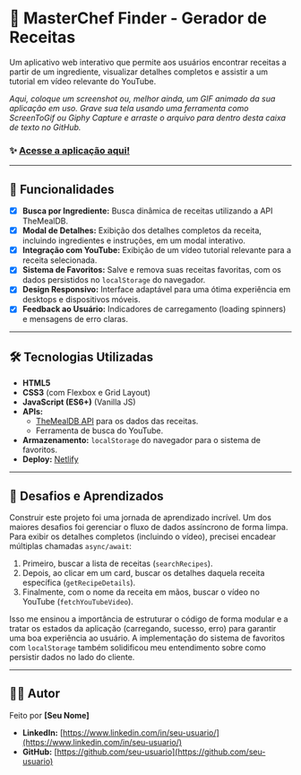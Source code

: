 # 🍳 MasterChef Finder - Gerador de Receitas

Um aplicativo web interativo que permite aos usuários encontrar receitas a partir de um ingrediente, visualizar detalhes completos e assistir a um tutorial em vídeo relevante do YouTube.


*Aqui, coloque um screenshot ou, melhor ainda, um GIF animado da sua aplicação em uso. Grave sua tela usando uma ferramenta como ScreenToGif ou Giphy Capture e arraste o arquivo para dentro desta caixa de texto no GitHub.*

### ✨ [Acesse a aplicação aqui!](https://MatheusAugusto19.github.io/gerador-de-receitas/)

---

## 🚀 Funcionalidades

- [x] **Busca por Ingrediente:** Busca dinâmica de receitas utilizando a API TheMealDB.
- [x] **Modal de Detalhes:** Exibição dos detalhes completos da receita, incluindo ingredientes e instruções, em um modal interativo.
- [x] **Integração com YouTube:** Exibição de um vídeo tutorial relevante para a receita selecionada.
- [x] **Sistema de Favoritos:** Salve e remova suas receitas favoritas, com os dados persistidos no `localStorage` do navegador.
- [x] **Design Responsivo:** Interface adaptável para uma ótima experiência em desktops e dispositivos móveis.
- [x] **Feedback ao Usuário:** Indicadores de carregamento (loading spinners) e mensagens de erro claras.

---

## 🛠️ Tecnologias Utilizadas

- **HTML5**
- **CSS3** (com Flexbox e Grid Layout)
- **JavaScript (ES6+)** (Vanilla JS)
- **APIs:**
  - [TheMealDB API](https://www.themealdb.com/api.php) para os dados das receitas.
  - Ferramenta de busca do YouTube.
- **Armazenamento:** `localStorage` do navegador para o sistema de favoritos.
- **Deploy:** [Netlify](https://www.netlify.com/)

---

## 🧠 Desafios e Aprendizados

Construir este projeto foi uma jornada de aprendizado incrível. Um dos maiores desafios foi gerenciar o fluxo de dados assíncrono de forma limpa. Para exibir os detalhes completos (incluindo o vídeo), precisei encadear múltiplas chamadas `async/await`:

1.  Primeiro, buscar a lista de receitas (`searchRecipes`).
2.  Depois, ao clicar em um card, buscar os detalhes daquela receita específica (`getRecipeDetails`).
3.  Finalmente, com o nome da receita em mãos, buscar o vídeo no YouTube (`fetchYouTubeVideo`).

Isso me ensinou a importância de estruturar o código de forma modular e a tratar os estados da aplicação (carregando, sucesso, erro) para garantir uma boa experiência ao usuário. A implementação do sistema de favoritos com `localStorage` também solidificou meu entendimento sobre como persistir dados no lado do cliente.

---

## 👨‍💻 Autor

Feito por **[Seu Nome]**

- **LinkedIn:** [https://www.linkedin.com/in/seu-usuario/](https://www.linkedin.com/in/seu-usuario/)
- **GitHub:** [https://github.com/seu-usuario](https://github.com/seu-usuario)
